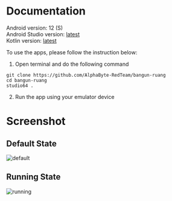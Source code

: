 # Documentation

Android version: 12 (S) <br />
Android Studio version: [latest](https://developer.android.com/studio) <br />
Kotlin version: [latest](https://developer.android.com/kotlin) <br />

To use the apps, please follow the instruction below:

1. Open terminal and do the following command
```
git clone https://github.com/AlphaByte-RedTeam/bangun-ruang
cd bangun-ruang
studio64 .
```

2. Run the app using your emulator device

# Screenshot

## Default State
![default](https://i.imgur.com/DKD23Mi.png)

## Running State
![running](https://i.imgur.com/4nNkWFQ.png)
